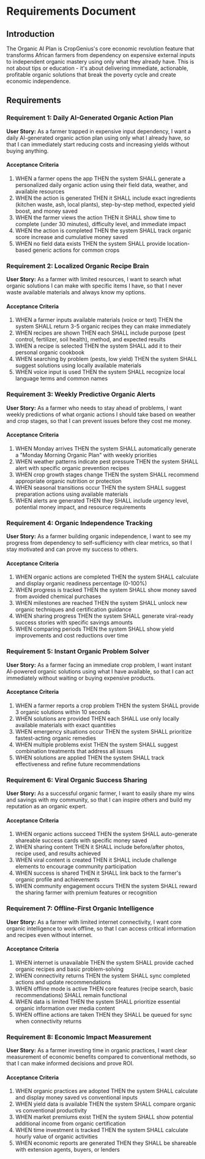# Requirements Document

## Introduction

The Organic AI Plan is CropGenius's core economic revolution feature that transforms African farmers from dependency on expensive external inputs to independent organic mastery using only what they already have. This is not about tips or education - it's about delivering immediate, actionable, profitable organic solutions that break the poverty cycle and create economic independence.

## Requirements

### Requirement 1: Daily AI-Generated Organic Action Plan

**User Story:** As a farmer trapped in expensive input dependency, I want a daily AI-generated organic action plan using only what I already have, so that I can immediately start reducing costs and increasing yields without buying anything.

#### Acceptance Criteria

1. WHEN a farmer opens the app THEN the system SHALL generate a personalized daily organic action using their field data, weather, and available resources
2. WHEN the action is generated THEN it SHALL include exact ingredients (kitchen waste, ash, local plants), step-by-step method, expected yield boost, and money saved
3. WHEN the farmer views the action THEN it SHALL show time to complete (under 30 minutes), difficulty level, and immediate impact
4. WHEN the action is completed THEN the system SHALL track organic score increase and cumulative money saved
5. WHEN no field data exists THEN the system SHALL provide location-based generic actions for common crops

### Requirement 2: Localized Organic Recipe Brain

**User Story:** As a farmer with limited resources, I want to search what organic solutions I can make with specific items I have, so that I never waste available materials and always know my options.

#### Acceptance Criteria

1. WHEN a farmer inputs available materials (voice or text) THEN the system SHALL return 3-5 organic recipes they can make immediately
2. WHEN recipes are shown THEN each SHALL include purpose (pest control, fertilizer, soil health), method, and expected results
3. WHEN a recipe is selected THEN the system SHALL add it to their personal organic cookbook
4. WHEN searching by problem (pests, low yield) THEN the system SHALL suggest solutions using locally available materials
5. WHEN voice input is used THEN the system SHALL recognize local language terms and common names

### Requirement 3: Weekly Predictive Organic Alerts

**User Story:** As a farmer who needs to stay ahead of problems, I want weekly predictions of what organic actions I should take based on weather and crop stages, so that I can prevent issues before they cost me money.

#### Acceptance Criteria

1. WHEN Monday arrives THEN the system SHALL automatically generate a "Monday Morning Organic Plan" with weekly priorities
2. WHEN weather patterns indicate pest pressure THEN the system SHALL alert with specific organic prevention recipes
3. WHEN crop growth stages change THEN the system SHALL recommend appropriate organic nutrition or protection
4. WHEN seasonal transitions occur THEN the system SHALL suggest preparation actions using available materials
5. WHEN alerts are generated THEN they SHALL include urgency level, potential money impact, and resource requirements

### Requirement 4: Organic Independence Tracking

**User Story:** As a farmer building organic independence, I want to see my progress from dependency to self-sufficiency with clear metrics, so that I stay motivated and can prove my success to others.

#### Acceptance Criteria

1. WHEN organic actions are completed THEN the system SHALL calculate and display organic readiness percentage (0-100%)
2. WHEN progress is tracked THEN the system SHALL show money saved from avoided chemical purchases
3. WHEN milestones are reached THEN the system SHALL unlock new organic techniques and certification guidance
4. WHEN sharing progress THEN the system SHALL generate viral-ready success stories with specific savings amounts
5. WHEN comparing periods THEN the system SHALL show yield improvements and cost reductions over time

### Requirement 5: Instant Organic Problem Solver

**User Story:** As a farmer facing an immediate crop problem, I want instant AI-powered organic solutions using what I have available, so that I can act immediately without waiting or buying expensive products.

#### Acceptance Criteria

1. WHEN a farmer reports a crop problem THEN the system SHALL provide 3 organic solutions within 10 seconds
2. WHEN solutions are provided THEN each SHALL use only locally available materials with exact quantities
3. WHEN emergency situations occur THEN the system SHALL prioritize fastest-acting organic remedies
4. WHEN multiple problems exist THEN the system SHALL suggest combination treatments that address all issues
5. WHEN solutions are applied THEN the system SHALL track effectiveness and refine future recommendations

### Requirement 6: Viral Organic Success Sharing

**User Story:** As a successful organic farmer, I want to easily share my wins and savings with my community, so that I can inspire others and build my reputation as an organic expert.

#### Acceptance Criteria

1. WHEN organic actions succeed THEN the system SHALL auto-generate shareable success cards with specific money saved
2. WHEN sharing content THEN it SHALL include before/after photos, recipe used, and results achieved
3. WHEN viral content is created THEN it SHALL include challenge elements to encourage community participation
4. WHEN success is shared THEN it SHALL link back to the farmer's organic profile and achievements
5. WHEN community engagement occurs THEN the system SHALL reward the sharing farmer with premium features or recognition

### Requirement 7: Offline-First Organic Intelligence

**User Story:** As a farmer with limited internet connectivity, I want core organic intelligence to work offline, so that I can access critical information and recipes even without internet.

#### Acceptance Criteria

1. WHEN internet is unavailable THEN the system SHALL provide cached organic recipes and basic problem-solving
2. WHEN connectivity returns THEN the system SHALL sync completed actions and update recommendations
3. WHEN offline mode is active THEN core features (recipe search, basic recommendations) SHALL remain functional
4. WHEN data is limited THEN the system SHALL prioritize essential organic information over media content
5. WHEN offline actions are taken THEN they SHALL be queued for sync when connectivity returns

### Requirement 8: Economic Impact Measurement

**User Story:** As a farmer investing time in organic practices, I want clear measurement of economic benefits compared to conventional methods, so that I can make informed decisions and prove ROI.

#### Acceptance Criteria

1. WHEN organic practices are adopted THEN the system SHALL calculate and display money saved vs conventional inputs
2. WHEN yield data is available THEN the system SHALL compare organic vs conventional productivity
3. WHEN market premiums exist THEN the system SHALL show potential additional income from organic certification
4. WHEN time investment is tracked THEN the system SHALL calculate hourly value of organic activities
5. WHEN economic reports are generated THEN they SHALL be shareable with extension agents, buyers, or lenders